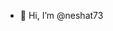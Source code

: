 - 👋 Hi, I’m @neshat73
<!---
neshat73/neshat73 is a ✨ special ✨ repository because its `README.md` (this file) appears on your GitHub profile.
You can click the Preview link to take a look at your changes.
--->
